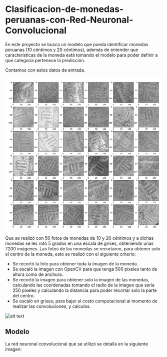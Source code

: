 # Clasificacion-de-monedas-peruanas-con-Red-Neuronal-Convolucional

En este proyecto se busca un modelo que pueda identificar monedas peruanas (10 céntimos y 20 céntimos), además de entender que características de la moneda está tomando el modelo para poder definir a que categoría pertenece la predicción.

Contamos con estos datos de entrada.

![alt text](https://github.com/cesar-yaranga/Clasificacion-de-monedas-peruanas-con-Red-Neuronal-Convolucional/blob/master/Datos.png)

Que se realizó con 50 fotos de monedas de 10 y 20 céntimos y a dichas monedas se les rotó 5 grados en una escala de grises, obteniendo unas 7200 imágenes. Las fotos de las monedas se recortaron, para obtener solo el centro de la moneda, esto se realizó con el siguiente criterio:

  - Se recortó la foto para obtener toda la imagen de la moneda.
  - Se escaló la imagen con OpenCV para que tenga 500 píxeles tanto de altura como de anchura.
  - Se recortó la imagen para obtener solo la imagen de las monedas, calculando las coordenadas tomando el radio de la imagen que sería 250 píxeles y calculando la distancia para poder recortar solo la parte del centro.
  - Se escaló en grises, para bajar el costo computacional al momento de realizar las convoluciones, y calculos.

![alt text](http://1.bp.blogspot.com/_J6WT_LBxSss/ShmPGq671uI/AAAAAAAAGgw/rjRxGhgbXas/s400/squareround%5B1%5D.gif)

## Modelo

La red neuronal convolucional que se utilizó se detalla en la siguiente imagen:

